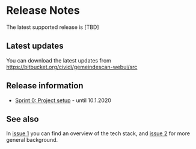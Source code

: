 # Release Notes

The latest supported release is [TBD]

## Latest updates

You can download the latest updates from https://bitbucket.org/cividi/gemeindescan-webui/src

## Release information

- [Sprint 0: Project setup](https://bitbucket.org/cividi/gemeindescan-webui/issues?status=new&status=open&milestone=Sprint%200%3A%20Project%20setup) - until 10.1.2020

## See also

In [issue 1](https://bitbucket.org/cividi/gemeindescan-webui/issues/1) you can find an overview of the tech stack, and [issue 2](https://bitbucket.org/cividi/gemeindescan-webui/issues/1) for more general background.

